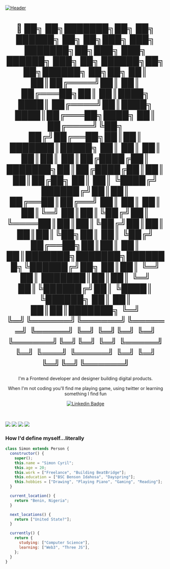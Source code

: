 [![Header](https://i.imgur.com/ebe8JGN.png "Header")](https://ceeriil.com/)

<h1 align="center">👋 ██╗  ██╗███████╗██╗     ██╗      ██████╗ ██╗    ██╗███╗   ███╗    ███████╗██╗███╗   ███╗ ██████╗ ███╗   ██╗     ██████╗██╗   ██╗██████╗ ██╗██╗     
██║  ██║██╔════╝██║     ██║     ██╔═══██╗██║    ██║████╗ ████║    ██╔════╝██║████╗ ████║██╔═══██╗████╗  ██║    ██╔════╝╚██╗ ██╔╝██╔══██╗██║██║     
███████║█████╗  ██║     ██║     ██║   ██║██║    ██║██╔████╔██║    ███████╗██║██╔████╔██║██║   ██║██╔██╗ ██║    ██║      ╚████╔╝ ██████╔╝██║██║     
██╔══██║██╔══╝  ██║     ██║     ██║   ██║╚═╝    ██║██║╚██╔╝██║    ╚════██║██║██║╚██╔╝██║██║   ██║██║╚██╗██║    ██║       ╚██╔╝  ██╔══██╗██║██║     
██║  ██║███████╗███████╗███████╗╚██████╔╝██╗    ██║██║ ╚═╝ ██║    ███████║██║██║ ╚═╝ ██║╚██████╔╝██║ ╚████║    ╚██████╗   ██║   ██║  ██║██║███████╗
╚═╝  ╚═╝╚══════╝╚══════╝╚══════╝ ╚═════╝ ╚═╝    ╚═╝╚═╝     ╚═╝    ╚══════╝╚═╝╚═╝     ╚═╝ ╚═════╝ ╚═╝  ╚═══╝     ╚═════╝   ╚═╝   ╚═╝  ╚═╝╚═╝╚══════╝
                                                                                                                                                    </h1>

<p align="center">
I'm a Frontend developer and designer building digital products.
</p>
<p align="center"> 
When I'm not coding you'll find me playing game, using twitter or learning something I find fun
</p>

<div align="center">
  
  [![Linkedin Badge](https://img.shields.io/badge/ceeriil-blue?style=flat-square&logo=Linkedin&logoColor=white&link=https://www.linkedin.com/in/simon-cyril/)](https://www.linkedin.com/in/simon-cyril/)
</div>
<br>

<br>
<img src="https://img.shields.io/badge/nuxt.js-00C58E?style=for-the-badge&logo=nuxt.js&logoColor=white"/> <img src="https://img.shields.io/badge/Vue.js-35495E?style=for-the-badge&logo=vue.js&logoColor=4FC08D"/> <img src="https://img.shields.io/badge/React-20232A?style=for-the-badge&logo=react&logoColor=61DAFB"/> <img src="https://img.shields.io/badge/Node.js-43853D?style=for-the-badge&logo=node.js&logoColor=white" />
<br>

<h3>How I'd define myself...literally</h3>

```javascript
class Simon extends Person {
  constructor() {
    super();
    this.name = "Simon Cyril";
    this.age = 20;
    this.work = ["Freelance", "Building BeatBridge"];
    this.education = ["BSC Benson Idahosa", "Dayspring"];
    this.hobbies = ["Drawing", "Playing Piano", "Gaming", "Reading"];
  }

  current_location() {
    return "Benin, Nigeria";
  }

  next_locations() {
    return ["United State?"];
  }

  currently() {
    return {
      studying: ["Computer Science"],
      learning: ["Web3", "Three JS"],
    };
  }
}
```

<br>
